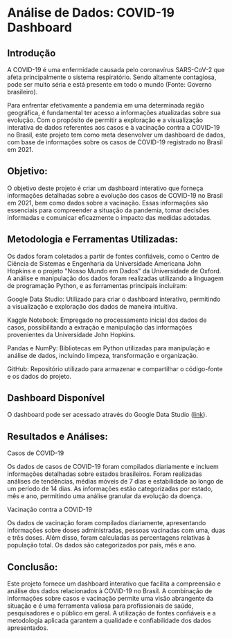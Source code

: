# Análise de Dados: COVID-19 Dashboard

## Introdução

A COVID-19 é uma enfermidade causada pelo coronavírus SARS-CoV-2 que afeta principalmente o sistema respiratório. Sendo altamente contagiosa, pode ser muito séria e está presente em todo o mundo (Fonte: Governo brasileiro).

Para enfrentar efetivamente a pandemia em uma determinada região geográfica, é fundamental ter acesso a informações atualizadas sobre sua evolução. Com o propósito de permitir a exploração e a visualização interativa de dados referentes aos casos e à vacinação contra a COVID-19 no Brasil, este projeto tem como meta desenvolver um dashboard de dados, com base de informações sobre os casos de COVID-19 registrado no Brasil em 2021.

## Objetivo:

O objetivo deste projeto é criar um dashboard interativo que forneça informações detalhadas sobre a evolução dos casos de COVID-19 no Brasil em 2021, bem como dados sobre a vacinação. Essas informações são essenciais para compreender a situação da pandemia, tomar decisões informadas e comunicar eficazmente o impacto das medidas adotadas.

## Metodologia e Ferramentas Utilizadas:

Os dados foram coletados a partir de fontes confiáveis, como o Centro de Ciência de Sistemas e Engenharia da Universidade Americana John Hopkins e o projeto "Nosso Mundo em Dados" da Universidade de Oxford. A análise e manipulação dos dados foram realizadas utilizando a linguagem de programação Python, e as ferramentas principais incluíram:

Google Data Studio: Utilizado para criar o dashboard interativo, permitindo a visualização e exploração dos dados de maneira intuitiva.

Kaggle Notebook: Empregado no processamento inicial dos dados de casos, possibilitando a extração e manipulação das informações provenientes da Universidade John Hopkins.

Pandas e NumPy: Bibliotecas em Python utilizadas para manipulação e análise de dados, incluindo limpeza, transformação e organização.

GitHub: Repositório utilizado para armazenar e compartilhar o código-fonte e os dados do projeto.

## Dashboard Disponível

O dashboard pode ser acessado através do Google Data Studio ([link](https://lookerstudio.google.com/s/m9-TQYmf7N0)).

## Resultados e Análises: 

Casos de COVID-19

Os dados de casos de COVID-19 foram compilados diariamente e incluem informações detalhadas sobre estados brasileiros. Foram realizadas análises de tendências, médias móveis de 7 dias e estabilidade ao longo de um período de 14 dias. As informações estão categorizadas por estado, mês e ano, permitindo uma análise granular da evolução da doença.

Vacinação contra a COVID-19

Os dados de vacinação foram compilados diariamente, apresentando informações sobre doses administradas, pessoas vacinadas com uma, duas e três doses. Além disso, foram calculadas as percentagens relativas à população total. Os dados são categorizados por país, mês e ano.

## Conclusão:

Este projeto fornece um dashboard interativo que facilita a compreensão e análise dos dados relacionados à COVID-19 no Brasil. A combinação de informações sobre casos e vacinação permite uma visão abrangente da situação e é uma ferramenta valiosa para profissionais de saúde, pesquisadores e o público em geral. A utilização de fontes confiáveis e a metodologia aplicada garantem a qualidade e confiabilidade dos dados apresentados.
